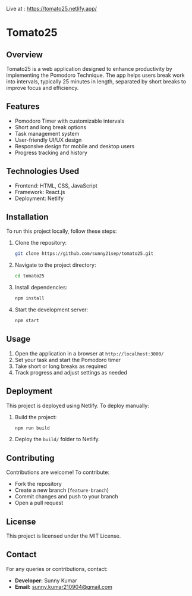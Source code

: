 Live at : https://tomato25.netlify.app/

# Tomato25

## Overview
Tomato25 is a web application designed to enhance productivity by implementing the Pomodoro Technique. The app helps users break work into intervals, typically 25 minutes in length, separated by short breaks to improve focus and efficiency.

## Features
- Pomodoro Timer with customizable intervals
- Short and long break options
- Task management system
- User-friendly UI/UX design
- Responsive design for mobile and desktop users
- Progress tracking and history

## Technologies Used
- Frontend: HTML, CSS, JavaScript
- Framework: React.js
- Deployment: Netlify

## Installation
To run this project locally, follow these steps:

1. Clone the repository:
   ```bash
   git clone https://github.com/sunny21sep/tomato25.git
   ```
2. Navigate to the project directory:
   ```bash
   cd tomato25
   ```
3. Install dependencies:
   ```bash
   npm install
   ```
4. Start the development server:
   ```bash
   npm start
   ```

## Usage
1. Open the application in a browser at `http://localhost:3000/`
2. Set your task and start the Pomodoro timer
3. Take short or long breaks as required
4. Track progress and adjust settings as needed

## Deployment
This project is deployed using Netlify. To deploy manually:

1. Build the project:
   ```bash
   npm run build
   ```
2. Deploy the `build/` folder to Netlify.

## Contributing
Contributions are welcome! To contribute:
- Fork the repository
- Create a new branch (`feature-branch`)
- Commit changes and push to your branch
- Open a pull request

## License
This project is licensed under the MIT License.

## Contact
For any queries or contributions, contact:
- **Developer:** Sunny Kumar
- **Email:** sunny.kumar210904@gmail.com

